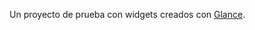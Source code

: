 Un proyecto de prueba con widgets creados
con [Glance](https://developer.android.com/reference/kotlin/androidx/glance/package-summary).